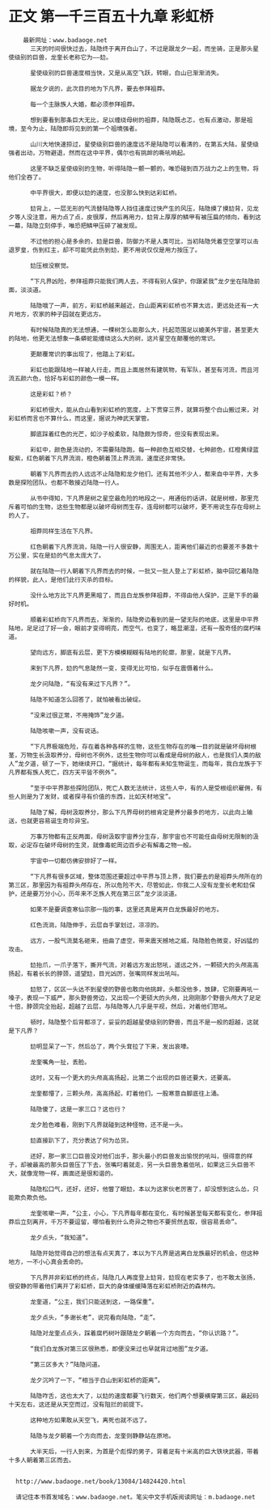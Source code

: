 # 正文 第一千三百五十九章 彩虹桥
        最新网址：www.badaoge.net
          三天的时间很快过去，陆隐终于离开白山了，不过是跟龙夕一起，而坐骑，正是那头星使级别的巨兽，龙奎长老称它为——攰。
      
          星使级别的巨兽速度相当快，又是从高空飞跃，转眼，白山已渐渐消失。
      
          据龙夕说的，此次目的地为下凡界，要去参拜祖莽。
      
          每一个主脉族人大婚，都必须参拜祖莽。
      
          想到要看到那条巨大无比，足以缠绕母树的祖莽，陆隐既忐忑，也有点激动，那是祖境，至今为止，陆隐即将见到的第一个祖境强者。
      
          山川大地快速掠过，星使级别巨兽的速度远不是陆隐可以看清的，在第五大陆，星使级强者出动，万物避退，然而在这中平界，偶尔也有挑衅的嘶吼响起。
      
          这里不缺乏星使级别的生物，听得陆隐一颤一颤的，唯恐碰到百万战力之上的生物，将他们全吞了。
      
          中平界很大，即便以攰的速度，也没那么快到达彩虹桥。
      
          攰背上，一层无形的气流替陆隐等人挡住速度过快产生的风压，陆隐摸了摸攰背，见龙夕等人没注意，用力点了点，皮很厚，然后再用力，攰背上厚厚的鳞甲有被压扁的倾向，看到这一幕，陆隐立刻停手，唯恐把鳞甲压碎了被发现。
      
          不过他的担心是多余的，攰是巨兽，防御力不是人类可比，当初陆隐凭着空空掌可以击退罗皇，伤到红主，却不可能凭此伤到攰，更不用说仅仅是用力按压了。
      
          攰压根没察觉。
      
          “下凡界凶险，参拜祖莽只能我们两人去，不得有别人保护，你跟紧我”龙夕坐在陆隐前面，淡淡道。
      
          陆隐哦了一声，前方，彩虹桥越来越近，白山距离彩虹桥也不算太远，更远处还有一大片地方，农家的种子园就在更远方。
      
          有时候陆隐真的无法想通，一棵树怎么能那么大，托起范围足以媲美外宇宙，甚至更大的陆地，他更无法想象一条蟒蛇能缠绕这么大的树，这片星空在颠覆他的常识。
      
          更颠覆常识的事出现了，他踏上了彩虹。
      
          彩虹也能跟陆地一样被人行走，而且上面居然有建筑物，有军队，甚至有河流，而且河流五颜六色，恰好与彩虹的颜色一模一样。
      
          这是彩虹？桥？
      
          彩虹桥很大，能从白山看到彩虹桥的宽度，上下贯穿三界，就算将整个白山搬过来，对彩虹桥而言也不算什么，而这里，据说为神武天掌管。
      
          脚底踩着红色的光芒，如沙子般柔软，陆隐颇为惊奇，但没有表现出来。
      
          彩虹中，颜色是流动的，不需要陆隐跑，每一种颜色互相交替，七种颜色，红橙黄绿蓝靛紫，红色朝着下凡界流淌，橙色朝着顶上界流淌，速度还非常快。
      
          朝着下凡界而去的人远远不止陆隐和龙夕他们，还有其他不少人，都来自中平界，大多数是探险团队，也都不敢接近陆隐一行人。
      
          从书中得知，下凡界是树之星空最危险的地段之一，用通俗的话讲，就是树根，那里充斥着可怕的生物，这些生物都是以破坏母树而生存，连母树都可以破坏，更不用说生存在母树上的人了。
      
          祖莽同样生活在下凡界。
      
          红色朝着下凡界流淌，陆隐一行人很安静，周围无人，距离他们最近的也要差不多数十万公里，实在是攰的气息太庞大了。
      
          就在陆隐一行人朝着下凡界而去的时候，一批又一批人登上了彩虹桥，脑中回忆着陆隐的样貌，此人，是他们此行灭杀的目标。
      
          没什么地方比下凡界更黑暗了，而且白龙族参拜祖莽，不得由他人保护，正是下手的最好时机。
      
          顺着彩虹桥向下凡界而去，渐渐的，陆隐旁边看到的是一望无际的地底，这里是中平界陆地，足足过了好一会，眼前才变得明亮，而空气，也变了，略显潮湿，还有一股奇怪的腐朽味道。
      
          望向远方，脚底有云层，更下方模模糊糊有陆地的轮廓，那里，就是下凡界。
      
          来到下凡界，攰的气息陡然一变，变得无比可怕，似乎在震慑着什么。
      
          龙夕问陆隐，“有没有来过下凡界？”。
      
          陆隐不知道怎么回答了，就怕被看出破绽。
      
          “没来过很正常，不用掩饰”龙夕道。
      
          陆隐咳嗽一声，没有说话。
      
          “下凡界极端危险，存在着各种各样的生物，这些生物存在的唯一目的就是破坏母树根茎，万物生长汲取养分，母树也不例外，这些生物你可以看成是母树的敌人，也是我们人类的敌人”龙夕道，顿了一下，她继续开口，“据统计，每年都有未知生物诞生，而每年，我白龙族于下凡界都有族人死亡，四方天平皆不例外”。
      
          “至于中平界那些探险团队，死亡人数无法统计，这些人中，有的人是受根组织雇佣，有些人则是为了发财，或者探寻有价值的东西，比如天材地宝”。
      
          陆隐了解，母树汲取养分，那么下凡界母树的根肯定是养分最多的地方，以此向上输送，也就更容易诞生奇珍异宝。
      
          万事万物都有正反两面，母树汲取宇宙养分生存，那宇宙也不可能任由母树无限制的汲取，必定存在破坏母树的生灵，就像毒蛇周边百步必有解毒之物一般。
      
          宇宙中一切都仿佛安排好了一样。
      
          “下凡界有很多区域，整体范围还要超过中平界与顶上界，我们要去的是祖莽头颅所在的第三区，那里因为有祖莽头颅存在，所以危险不大，尽管如此，你我二人没有龙奎长老和攰保护，还是要万分小心，历年来不乏族人死在第三区”龙夕淡淡道。
      
          如果不是要调查寒仙宗那一指的事，这里还真是离开白龙族最好的地方。
      
          红色流淌，陆隐伸手，云层自手掌划过，凉凉的。
      
          远方，一股气流莫名砸来，扭曲了虚空，带来震天撼地之威，陆隐脸色微变，好凶猛的攻击。
      
          攰抬爪，一爪子落下，撕开气流，对着远方发出怒吼，遥远之外，一颗硕大的头颅高高扬起，有着长长的脖颈，遥望攰，目光凶厉，张嘴同样发出吼叫。
      
          攰怒了，区区一头达不到星使的野兽也敢向他挑衅，头都没他多，放肆，它刚要再吼一嗓子，表现一下威严，那头野兽旁边，又出现一个更硕大的头颅，比刚刚那个野兽头颅大了足足十倍，脖颈完全抬起，超越了云层，与陆隐等人几乎是平视，然后，对着他们怒吼。
      
          顿时，陆隐整个后背都凉了，妥妥的超越星使级别的野兽，而且不是一般的超越，这就是下凡界？
      
          攰明显呆了一下，然后怂了，两个头耷拉了下来，发出哀嚎。
      
          龙奎嘴角一扯，丢脸。
      
          这时，又有一个更大的头颅高高扬起，比第二个出现的巨兽还要大，还要高。
      
          龙奎都懵了，三颗头颅，高高扬起，盯着他们，一股寒意自脚底往上涌。
      
          陆隐傻了，这是一家三口？这也行？
      
          龙夕脸色难看，刚到下凡界就碰到这种怪物，还不是一头。
      
          攰直接趴下了，充分表达了何为怂货。
      
          还好，那一家三口巨兽没对他们出手，那头最小的巨兽发出愉悦的吼叫，很得意的样子，却被最高的那头巨兽压了下去，张嘴叼着就走，另一头巨兽急着低吼，如果这三头巨兽不大，就像宠物一样，画面还是很和谐的。
      
          陆隐松口气，还好，还好，他瞥了眼攰，本以为这家伙老厉害了，却没想到这么怂，只能欺负欺负他。
      
          龙奎咳嗽一声，“公主，小心，下凡界每年都在变化，有时候甚至每天都有变化，参拜祖莽后立刻离开，千万不要逗留，哪怕看到什么奇异之物也不要贸然去取，很容易丢命”。
      
          龙夕点头，“我知道”。
      
          陆隐开始觉得自己的想法有点天真了，本以为下凡界是逃离白龙族最好的机会，但这种地方，一不小心真会丢命的。
      
          下凡界并非彩虹桥的终点，陆隐几人再度登上攰背，攰现在老实多了，也不敢太张扬，很安静的带着他们离开了彩虹桥，巨大的身体缓缓降落在彩虹桥附近的森林内。
      
          龙奎道，“公主，我们只能送到这，一路保重”。
      
          龙夕点头，“多谢长老”，说完看向陆隐，“走”。
      
          陆隐对龙奎点点头，踩着腐朽树叶跟随龙夕朝着一个方向而去，“你认识路？”。
      
          “我们白龙族对第三区很熟悉，即便没来过也早就背过地图”龙夕道。
      
          “第三区多大？”陆隐问道。
      
          龙夕沉吟了一下，“相当于白山到彩虹桥的距离”。
      
          陆隐咋舌，这也太大了，以攰的速度都要飞行数天，他们两个想要横穿第三区，最起码十天左右，这还是从天空而过，没有阻拦的前提下。
      
          这种地方如果敢从天空飞，离死也就不远了。
      
          陆隐与龙夕朝着一个方向而去，龙奎则静静站在原地。
      
          大半天后，一行人到来，为首是个彪悍的男子，背着足有十米高的巨大铁块武器，带着十多人朝着第三区而去。
      
      
      http://www.badaoge.net/book/13084/14824420.html
      
      请记住本书首发域名：www.badaoge.net。笔尖中文手机版阅读网址：m.badaoge.net